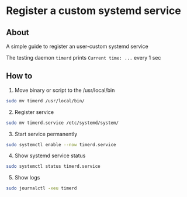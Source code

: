 # Register a custom systemd service

## About

A simple guide to register an user-custom systemd service

The testing daemon `timerd` prints `Current time: ...` every 1 sec

## How to

1. Move binary or script to the /usr/local/bin

```bash
sudo mv timerd /usr/local/bin/
```

2. Register service

```bash
sudo mv timerd.service /etc/systemd/system/
```

3. Start service permanently

```bash
sudo systemctl enable --now timerd.service
```

4. Show systemd service status

```bash
sudo systemctl status timerd.service
```

5. Show logs

```bash
sudo journalctl -xeu timerd
```
